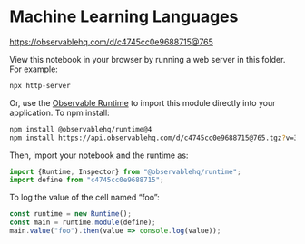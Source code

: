 # Machine Learning Languages

https://observablehq.com/d/c4745cc0e9688715@765

View this notebook in your browser by running a web server in this folder. For
example:

~~~sh
npx http-server
~~~

Or, use the [Observable Runtime](https://github.com/observablehq/runtime) to
import this module directly into your application. To npm install:

~~~sh
npm install @observablehq/runtime@4
npm install https://api.observablehq.com/d/c4745cc0e9688715@765.tgz?v=3
~~~

Then, import your notebook and the runtime as:

~~~js
import {Runtime, Inspector} from "@observablehq/runtime";
import define from "c4745cc0e9688715";
~~~

To log the value of the cell named “foo”:

~~~js
const runtime = new Runtime();
const main = runtime.module(define);
main.value("foo").then(value => console.log(value));
~~~
